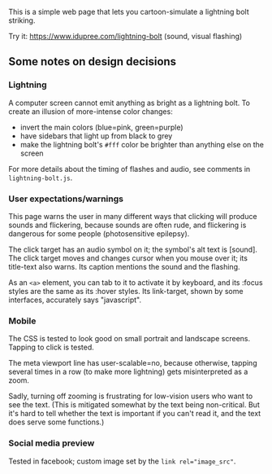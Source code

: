 
This is a simple web page that lets you cartoon-simulate
a lightning bolt striking.

Try it:
https://www.idupree.com/lightning-bolt
(sound, visual flashing)

## Some notes on design decisions

### Lightning

A computer screen cannot emit anything as bright as a
lightning bolt.  To create an illusion of more-intense
color changes:
- invert the main colors (blue=pink, green=purple)
- have sidebars that light up from black to grey
- make the lightning bolt's `#fff` color be brighter
    than anything else on the screen

For more details about the timing of flashes
and audio, see comments in `lightning-bolt.js`.

### User expectations/warnings

This page warns the user in many different ways that
clicking will produce sounds and flickering, because
sounds are often rude, and flickering is dangerous for
some people (photosensitive epilepsy).

The click target has an audio symbol on it;
the symbol's alt text is [sound].  The click target
moves and changes cursor when you mouse over it;
its title-text also warns.  Its caption mentions
the sound and the flashing.

As an `<a>` element, you can
tab to it to activate it by keyboard, and its
:focus styles are the same as its :hover styles.
Its link-target, shown by some interfaces, accurately
says "javascript".

### Mobile

The CSS is tested to look good on small portrait
and landscape screens.  Tapping to click is tested.

The meta viewport line has user-scalable=no, because
otherwise, tapping several times in a row
(to make more lightning) gets misinterpreted as a zoom.

Sadly, turning off zooming is frustrating for low-vision
users who want to see the text. (This is mitigated somewhat
by the text being non-critical.  But it's hard to tell
whether the text is important if you can't read it,
and the text does serve some functions.)

### Social media preview

Tested in facebook; custom image set by the `link rel="image_src"`.

